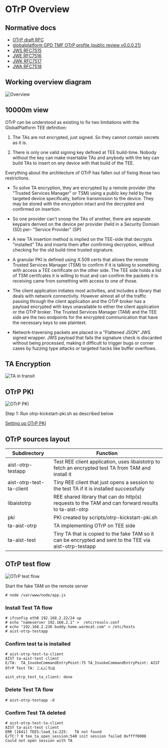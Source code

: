 # OTrP Overview

## Normative docs

 - [OTrP draft RFC](https://datatracker.ietf.org/doc/draft-ietf-teep-opentrustprotocol/?include_text=1)
 - [globalplatform GPD TMF OTrP profile (public review v0.0.0.21)](https://globalplatform.org/wp-content/uploads/2018/11/GPD_TMF_OTrP_Profile_v0.0.0.21_PublicReview.pdf)
 - [JWS RFC7515](https://tools.ietf.org/html/rfc7515)
 - [JWE RFC7516](https://tools.ietf.org/html/rfc7516)
 - [JWK RFC7517](https://tools.ietf.org/html/rfc7517)
 - [JWA RFC7518](https://tools.ietf.org/html/rfc7518)

## Working overview diagram

![Overview](./doc-assets/otrp-overview.png)

## 10000m view

OTrP can be understood as existing to fix two limitations with the
GlobalPlatform TEE definition:

 1. The TAs are not encrypted, just signed.  So they cannot contain secrets
    as it is.

 2. There is only one valid signing key defined at TEE build-time.  Nobody
    without the key can make insertable TAs and anybody with the key can
    build TAs to insert on any device with that build of the TEE.

Everything about the architecture of OTrP has fallen out of fixing those
two restrictions.

 - To solve TA encryption, they are encrypted by a remote provider (the
   "Trusted Services Manager" or TSM) using a public key held by the targeted
   device specifically, before transmission to the device.  They may be stored
   with the encryption intact and the decrypted and confirmed on insertion.

 - So one provider can't snoop the TAs of another, there are separate
   keypairs derived on the device per provider (held in a Security Domiain (SD)
   per- "Service Provider" (SP)

 - A new TA insertion method is implied on the TEE-side that decrypts "installed"
   TAs and inserts them after confirming decryption, without checking for the
   old build-time trusted signature.

 - A granular PKI is defined using X.509 certs that allows the remote Trusted
   Services Manager (TSM) to confirm if it is talking to something with access
   a TEE certificate on the other side.  The TEE side holds a list of TSM
   certifcates it is willing to trust and can confirm the packets it is receiving
   came from something with access to one of those.

 - The client application initiates most activities, and includes a library that
   deals with network connectivity.  However almost all of the traffic passing
   through the client application and the OTrP broker has a payload encrypted with
   keys unavailable to either the client application or the OTrP broker.  The
   Trusted Services Manager (TAM) and the TEE side are the two endpoints for the
   encrypted communication that have the necessary keys to see plaintext.

 - Network-traversing packets are placed in a "Flattened JSON" JWS signed wrapper.
   JWS payload that fails the signature check is discarded without being processed,
   making it difficult to trigger bugs or corner cases by fuzzing type attacks or
   targeted hacks like buffer overflows.

## TA Encryption

![TA in transit](./doc-assets/otrp-ta-in-transit.png)

## OTrP PKI

![OTrP PKI](./doc-assets/otrp-pki.png)

Step 1: Run otrp-kickstart-pki.sh as described below

[Setting up OTrP PKI](./README-pki.md)

## OTrP sources layout

|Subdirectory|Function|
|---|---|
|aist-otrp-testapp|Test REE client application, uses libaistotrp to fetch an encrypted test TA from TAM and install it|
|aist-otrp-test-ta-client|Tiny REE client that just opens a session to the test TA if it is installed successfully|
|libaistotrp|REE shared library that can do http(s) requests to the TAM and can forward results to ta-aist-otrp|
|pki|PKI created by scripts/otrp-kickstart-pki.sh|
|ta-aist-otrp|TA implementing OTrP on TEE side|
|ta-aist-test|Tiny TA that is copied to the fake TAM so it can be encrypted and sent to the TEE via aist-otrp-testapp|

## OTrP test flow

![OTrP test flow](./doc-assets/otrp-initial-test-flow.png)

Start the fake TAM on the remote server

```
# node /var/www/node/app.js
```

### Install Test TA flow

```
# ifconfig eth0 192.168.2.22/24 up
# echo "nameserver 192.168.2.1" >  /etc/resolv.conf
# echo "192.168.2.236 buddy.home.warmcat.com" > /etc/hosts
# aist-otrp-testapp
```

### Confirm test ta is installed

```
# aist-otrp-test-ta-client 
AIST ta-aist-test client
E/TA:  TA_InvokeCommandEntryPoint:75 TA_InvokeCommandEntryPoint: AIST OTrP Test TA: こんにちは

aist_otrp_test_ta_client: done
```

### Delete Test TA flow

```
# aist-otrp-testapp -d
```

### Confirm Test TA deleted

```
# aist-otrp-test-ta-client 
AIST ta-aist-test client
ERR [1641] TEES:load_ta:225:   TA not found
E/TC:? 0 tee_ta_open_session:540 init session failed 0xffff0008
Could not open session with TA
```


